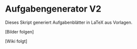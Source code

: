 # Aufgabengenerator V2

Dieses Skript generiert Aufgabenblätter in LaTeX aus Vorlagen.

[Bilder folgen]

[Wiki folgt]
